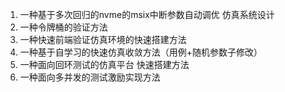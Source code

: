 1. 一种基于多次回归的nvme的msix中断参数自动调优 仿真系统设计
2. 一种令牌桶的验证方法
3. 一种快速前端验证仿真环境的快速搭建方法
4. 一种基于自学习的快速仿真收敛方法（用例+随机参数子修改）
5. 一种面向回环测试的仿真平台 快速搭建方法
6. 一种面向多并发的测试激励实现方法
